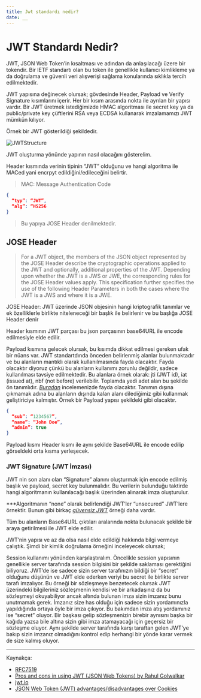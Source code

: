```yaml
---
title: Jwt standardı nedir?
date: __
---
```


# JWT Standardı Nedir? 

JWT, JSON Web Token’in kısaltması ve adından da anlaşılacağı üzere bir
tokendir. Bir IETF standartı olan bu token ile genellikle kullanıcı
kimlikleme ya da doğrulama ve güvenli veri alışverişi sağlama
konularında sıklıkla tercih edilmektedir.

JWT yapısına değinecek olursak; gövdesinde Header, Payload ve Verify
Signature kısımlarını içerir. Her bir kısım arasında nokta ile ayrılan
bir yapısı vardır. Bir JWT üretmek istediğimizde HMAC algoritması ile
secret key ya da public/private key çüftlerini RSA veya ECDSA kullanarak
imzalamamızı JWT mümkün kılıyor.

Örnek bir JWT gösterildiği şekildedir.

![JWTStructure](/images/JWTStructure.png)

JWT oluşturma yönünde yapının nasıl olacağını gösterelim.

Header kısmında verinin tipinin “JWT” olduğunu ve hangi algoritma ile
MACed yani encrpyt edildiğini/edileceğini belirtir.

> MAC: Message Authentication Code

```json
{
  “typ”: “JWT”,
  “alg”: “HS256
}
```

> Bu yapıya JOSE Header denilmektedir.

## JOSE Header

> For a JWT object, the members of the JSON object represented by the
> JOSE Header describe the cryptographic operations applied to the JWT
> and optionally, additional properties of the JWT. Depending upon
> whether the JWT is a JWS or JWE, the corresponding rules for the JOSE
> Header values apply.
> This specification further specifies the use of the following Header
> Parameters in both the cases where the JWT is a JWS and where it is a
> JWE.


JOSE Header: JWT üzerinde JSON objesinin hangi kriptografik tanımlar
ve ek özelliklerle birlikte niteleneceği bir başlık ile belirlenir ve bu
başlığa JOSE Header denir

Header kısmının JWT parçası bu json parçasının base64URL ile encode
edilmesiyle elde edilir.

Payload kısmına gelecek olursak, bu kısımda dikkat edilmesi gereken ufak
bir nüans var. JWT standartdında önceden belirlenmiş alanlar
bulunmaktadır ve bu alanların mantıklı olarak kullanılmasında fayda
olacaktır. Fayda olacaktır diyoruz çünkü bu alanların kullanımı zorunlu
değildir, sadece kullanılması tavsiye edilmektedir. Bu alanlara örnek
olarak: jti (JWT id), iat (issued at), nbf (not before) verilebilir.
Toplamda yedi adet alan bu şekilde ön tanımlıdır.
[*Buradan*](https://tools.ietf.org/html/rfc7519#section-4.1)
incelemenizde fayda olacaktır. Tanımın dışına çıkmamak adına bu
alanların dışında kalan alanı dilediğimiz gibi kullanmak geliştiriciye
kalmıştır. Örnek bir Payload yapısı şekildeki gibi olacaktır.

```json
{
  “sub”: “1234567”,
  “name”: “John Doe”,
  “admin”: true
}
```

Payload kısmı Header kısmı ile aynı şekilde Base64URL ile encode edilip
görseldeki orta kısma yerleşecek.

###  JWT Signature (JWT İmzası)

JWT nin son alanı olan “Signature” alanını oluşturmak için encode
edilmiş başlık ve payload, secret key bulunmalıdır. Bu verilerin
bulunduğu taktirde hangi algoritmanın kullanılacağı başlık üzerinden
alınarak imza oluşturulur.

\*\*\*Algoritmanın “none” olarak belirlendiği JWT’ler “unsecured”
JWT’lere örnektir. Bunun gibi birkaç [*güvensiz
JWT*](https://tools.ietf.org/html/rfc7519#section-6) örneği daha vardır.

Tüm bu alanların Base64URL çıktıları aralarında nokta bulunacak şekilde
bir araya getirilmesi ile JWT elde edilir.

JWT’nin yapısı ve az da olsa nasıl elde edildiği hakkında bilgi vermeye
çalıştık. Şimdi bir kimlik doğrulama örneğini inceleyecek olursak;

Session kullanımı yönünden karşılaştıralım. Öncelikle session yapısının
genellikle server tarafında session bilgisini bir şekilde saklaması
gerektiğini biliyoruz. JWT’de ise sadece sizin server tarafınızın
bildiği bir “secret” olduğunu düşünün ve JWT elde ederken veriyi bu
secret ile birlikte server tarafı imzalıyor. Bu örneği bir sözleşmeye
benzetecek olursak JWT üzerindeki bilgileriniz sözleşmenin kendisi ve
bir arkadaşınız da bu sözleşmeyi okuyabiliyor ancak altında bulunan imza
sizin imzanız bunu unutmamak gerek. İmzanız size has olduğu için sadece
sizin yordamınızla yapıldığında ortaya öyle bir imza çıkıyor. Bu
bakımdan imza atış yordamınız ise “secret” oluyor. Bir başkası gelip
sözleşmenizin birebir aynısını başka bir kağıda yazsa bile altına sizin
gibi imza atamayacağı için geçersiz bir sözleşme oluyor. Aynı şekilde
server tarafında karşı taraftan gelen JWT’ye bakıp sizin imzanız
olmadığını kontrol edip herhangi bir yönde karar vermek de size kalmış
oluyor.


<hr>

Kaynakça:

- [RFC7519](https://tools.ietf.org/html/rfc7519#section-5)
- [Pros and cons in using JWT (JSON Web Tokens) by Rahul Golwalkar](https://medium.com/@rahulgolwalkar/pros-and-cons-in-using-jwt-json-web-tokens-196ac6d41fb4)
- [jwt.io](jwt.io)
- [JSON Web Token (JWT) advantages/disadvantages over Cookies](https://stackoverflow.com/questions/27666810/json-web-token-jwt-advantages-disadvantages-over-cookies)